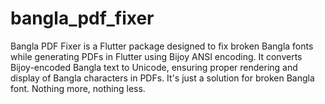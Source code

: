 # bangla_pdf_fixer
Bangla PDF Fixer is a Flutter package designed to fix broken Bangla fonts while generating PDFs in Flutter using Bijoy ANSI encoding. It converts Bijoy-encoded Bangla text to Unicode, ensuring proper rendering and display of Bangla characters in PDFs. It's just a solution for broken Bangla font. Nothing more, nothing less.
